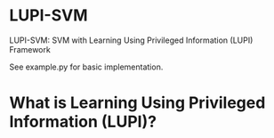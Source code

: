 # LUPI-SVM
LUPI-SVM: SVM with Learning Using Privileged Information (LUPI) Framework

See example.py for basic implementation.

# What is Learning Using Privileged Information (LUPI)?
